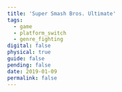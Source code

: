 ```yaml
---
title: 'Super Smash Bros. Ultimate'
tags:
  - game
  - platform_switch
  - genre_fighting
digital: false
physical: true
guide: false
pending: false
date: 2019-01-09
permalink: false
---
```

